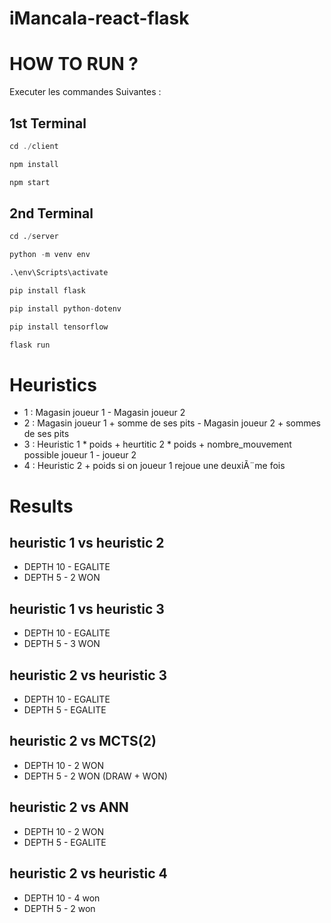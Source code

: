# iMancala-react-flask

# HOW TO RUN ?

Executer les commandes Suivantes : 

## 1st Terminal

```js
cd ./client  

npm install  

npm start

```


## 2nd Terminal
 
```py 
cd ./server

python -m venv env

.\env\Scripts\activate

pip install flask

pip install python-dotenv

pip install tensorflow

flask run

```



# Heuristics
 - 1 : Magasin joueur 1 - Magasin joueur 2
 - 2 : Magasin joueur 1 + somme de ses pits - Magasin joueur 2 + sommes de ses pits
 - 3 : Heuristic 1 * poids + heurtitic 2 * poids + nombre_mouvement possible joueur 1 - joueur 2 
 - 4 : Heuristic 2 + poids si on joueur 1 rejoue une deuxiÃ¨me fois




# Results 

## heuristic 1 vs heuristic 2 
- DEPTH 10 - EGALITE 
- DEPTH 5 - 2 WON

## heuristic 1 vs heuristic 3
- DEPTH 10 - EGALITE 
- DEPTH 5 -  3 WON 

## heuristic 2 vs heuristic 3
- DEPTH 10 - EGALITE 
- DEPTH 5 -  EGALITE

## heuristic 2 vs  MCTS(2)
- DEPTH 10 - 2 WON
- DEPTH 5 - 2 WON (DRAW + WON)

## heuristic 2 vs  ANN
- DEPTH 10  - 2 WON
- DEPTH 5 - EGALITE

## heuristic 2 vs heuristic 4 
- DEPTH 10 - 4 won
- DEPTH 5 -  2 won 
